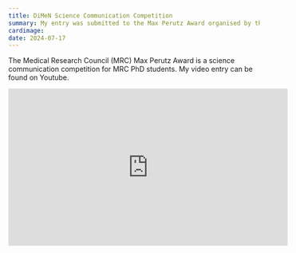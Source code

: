 ```yaml
---
title: DiMeN Science Communication Competition
summary: My entry was submitted to the Max Perutz Award organised by the MRC, UKRI
cardimage:
date: 2024-07-17
---
```


The Medical Research Council (MRC) Max Perutz Award is a science communication competition for MRC PhD students. 
My video entry can be found on Youtube. 

<div style="display:grid;place-items:center;">
    <iframe width="560" height="315" src="https://www.youtube.com/embed/fbvV060Mrs0?si=8RJ9bzTHE9YNjxoU" title="YouTube video player" frameborder="0" allow="accelerometer; autoplay; clipboard-write; encrypted-media; gyroscope; picture-in-picture; web-share" referrerpolicy="strict-origin-when-cross-origin" allowfullscreen></iframe>
</div>
